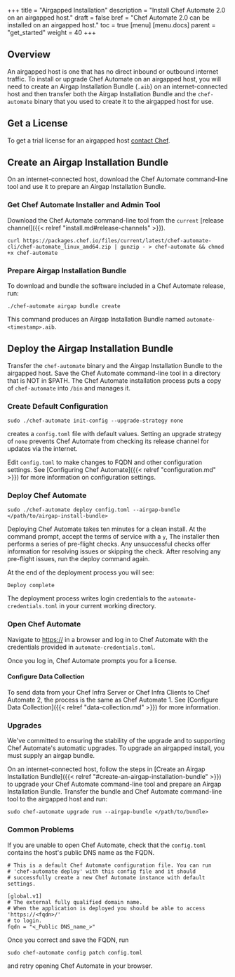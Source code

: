 +++
title = "Airgapped Installation"
description = "Install Chef Automate 2.0 on an airgapped host."
draft = false
bref = "Chef Automate 2.0 can be installed on an airgapped host."
toc = true
[menu]
  [menu.docs]
    parent = "get_started"
    weight = 40
+++

## Overview

An airgapped host is one that has no direct inbound or outbound internet
traffic.
To install or upgrade Chef Automate on an airgapped host, you will need to create an Airgap Installation Bundle (`.aib`) on an internet-connected host and then transfer both the Airgap Installation Bundle and the `chef-automate` binary that you used to create it to the airgapped host for use.

## Get a License

To get a trial license for an airgapped host [contact Chef](https://www.chef.io/contact-us/).

## Create an Airgap Installation Bundle

On an internet-connected host, download the Chef Automate command-line tool and use it to
prepare an Airgap Installation Bundle.

### Get Chef Automate Installer and Admin Tool

Download the Chef Automate command-line tool from the `current` [release channel]({{< relref "install.md#release-channels" >}}).

```shell
curl https://packages.chef.io/files/current/latest/chef-automate-cli/chef-automate_linux_amd64.zip | gunzip - > chef-automate && chmod +x chef-automate
```

### Prepare Airgap Installation Bundle

To download and bundle the software included in a Chef Automate release, run:

```shell
./chef-automate airgap bundle create
```

This command produces an Airgap Installation Bundle named
`automate-<timestamp>.aib`.

## Deploy the Airgap Installation Bundle

Transfer the `chef-automate` binary and the Airgap Installation Bundle to the airgapped host.
Save the Chef Automate command-line tool in a directory that is NOT in $PATH. The Chef Automate installation process puts a copy of `chef-automate` into `/bin` and manages it.

### Create Default Configuration

``` shell
sudo ./chef-automate init-config --upgrade-strategy none
```

creates a `config.toml` file with default values. Setting an upgrade strategy of `none`
prevents Chef Automate from checking its release channel for updates via the internet.

Edit `config.toml` to make changes to FQDN and other configuration settings. See
[Configuring Chef Automate]({{< relref "configuration.md" >}}) for more information on configuration settings.

### Deploy Chef Automate

```shell
sudo ./chef-automate deploy config.toml --airgap-bundle </path/to/airgap-install-bundle>
```

Deploying Chef Automate takes ten minutes for a clean install.
At the command prompt, accept the terms of service with a `y`, The installer then performs a series of pre-flight checks. Any
unsuccessful checks offer information for resolving issues or skipping the check.
After resolving any pre-flight issues, run the deploy command again.

At the end of the deployment process you will see:

```shell
Deploy complete
```

The deployment process writes login credentials to the `automate-credentials.toml` in your current working directory.

### Open Chef Automate

Navigate to [https://<chef-automate-fqdn>](https://<chef-automate-fqdn>) in a browser and log in to Chef Automate with
the credentials provided in `automate-credentials.toml`.

Once you log in, Chef Automate prompts you for a license.

#### Configure Data Collection

To send data from your Chef Infra Server or Chef Infra Clients to Chef Automate 2, the process is the same as Chef Automate 1.
See [Configure Data Collection]({{< relref "data-collection.md" >}}) for more information.

### Upgrades

We've committed to ensuring the stability of the upgrade and to supporting Chef Automate's automatic upgrades.
To upgrade an airgapped install, you must supply an airgap bundle.

On an internet-connected host, follow the steps in [Create an Airgap
Installation Bundle]({{< relref "#create-an-airgap-installation-bundle" >}}) to upgrade your
Chef Automate command-line tool and prepare an Airgap Installation Bundle. Transfer the
bundle and Chef Automate command-line tool to the airgapped host and run:

```shell
sudo chef-automate upgrade run --airgap-bundle </path/to/bundle>
```

### Common Problems

If you are unable to open Chef Automate, check that the `config.toml` contains the host's public DNS name as the FQDN.

```shell
# This is a default Chef Automate configuration file. You can run
# 'chef-automate deploy' with this config file and it should
# successfully create a new Chef Automate instance with default settings.

[global.v1]
# The external fully qualified domain name.
# When the application is deployed you should be able to access 'https://<fqdn>/'
# to login.
fqdn = "<_Public DNS_name_>"
```

Once you correct and save the FQDN, run

```shell
sudo chef-automate config patch config.toml
```

and retry opening Chef Automate in your browser.

